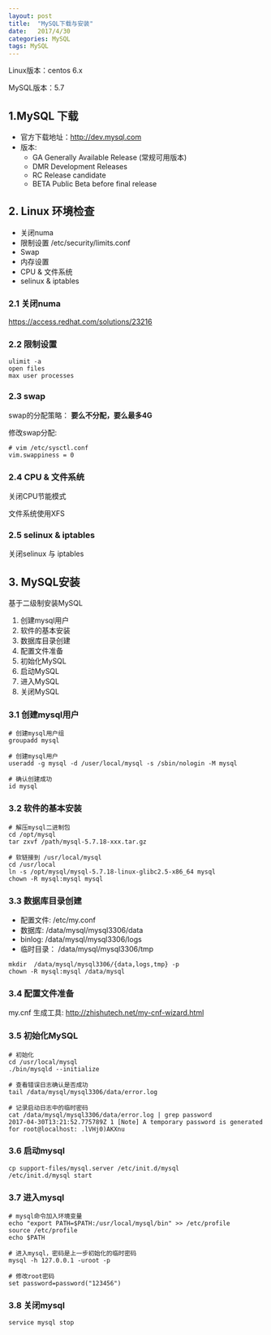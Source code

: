 ```yaml
---
layout: post
title:  "MySQL下载与安装"
date:   2017/4/30
categories: MySQL
tags: MySQL
---   
```


Linux版本：centos 6.x

MySQL版本：5.7

## 1.MySQL 下载

- 官方下载地址：http://dev.mysql.com
- 版本:
    - GA    Generally Available Release (常规可用版本)
    - DMR   Development Releases
    - RC    Release candidate
    - BETA  Public Beta before final release

##  2. Linux 环境检查

- 关闭numa
- 限制设置 /etc/security/limits.conf
- Swap
- 内存设置
- CPU & 文件系统
- selinux & iptables

### 2.1 关闭numa

https://access.redhat.com/solutions/23216

### 2.2 限制设置 

```
ulimit -a 
open files 
max user processes 
```
### 2.3 swap

swap的分配策略： **要么不分配，要么最多4G**

修改swap分配:

```
# vim /etc/sysctl.conf
vim.swappiness = 0 
```

### 2.4 CPU & 文件系统

关闭CPU节能模式

文件系统使用XFS

### 2.5 selinux & iptables

关闭selinux 与 iptables

## 3. MySQL安装

基于二级制安装MySQL

1. 创建mysql用户
2. 软件的基本安装
3. 数据库目录创建
4. 配置文件准备
5. 初始化MySQL
6. 启动MySQL
7. 进入MySQL
8. 关闭MySQL

### 3.1 创建mysql用户

```
# 创建mysql用户组
groupadd mysql

# 创建mysql用户
useradd -g mysql -d /user/local/mysql -s /sbin/nologin -M mysql

# 确认创建成功
id mysql
```
### 3.2 软件的基本安装

```
# 解压mysql二进制包
cd /opt/mysql
tar zxvf /path/mysql-5.7.18-xxx.tar.gz

# 软链接到 /usr/local/mysql
cd /usr/local
ln -s /opt/mysql/mysql-5.7.18-linux-glibc2.5-x86_64 mysql
chown -R mysql:mysql mysql
```
### 3.3 数据库目录创建

- 配置文件: /etc/my.conf
- 数据库: /data/mysql/mysql3306/data
- binlog: /data/mysql/mysql3306/logs
- 临时目录： /data/mysql/mysql3306/tmp

```
mkdir  /data/mysql/mysql3306/{data,logs,tmp} -p
chown -R mysql:mysql /data/mysql
```
### 3.4 配置文件准备

 my.cnf 生成工具: http://zhishutech.net/my-cnf-wizard.html

### 3.5 初始化MySQL

```
# 初始化
cd /usr/local/mysql
./bin/mysqld --initialize 

# 查看错误日志确认是否成功
tail /data/mysql/mysql3306/data/error.log

# 记录启动日志中的临时密码
cat /data/mysql/mysql3306/data/error.log | grep password
2017-04-30T13:21:52.775789Z 1 [Note] A temporary password is generated for root@localhost: .lVHj0)AKXnu

```

### 3.6 启动mysql

```
cp support-files/mysql.server /etc/init.d/mysql
/etc/init.d/mysql start
```

### 3.7 进入mysql

```
# mysql命令加入环境变量
echo "export PATH=$PATH:/usr/local/mysql/bin" >> /etc/profile
source /etc/profile
echo $PATH

# 进入mysql，密码是上一步初始化的临时密码
mysql -h 127.0.0.1 -uroot -p

# 修改root密码
set password=password("123456")

 ```
### 3.8 关闭mysql

```
service mysql stop
```